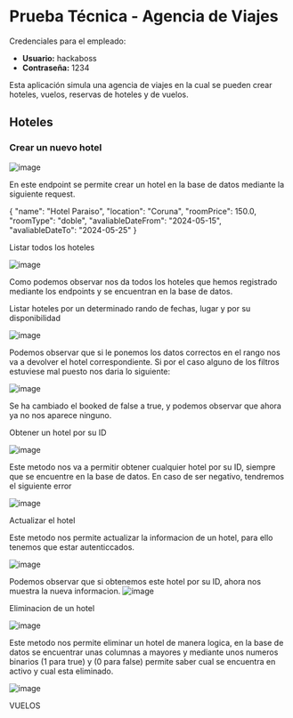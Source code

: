 # Prueba Técnica - Agencia de Viajes

Credenciales para el empleado:
- **Usuario:** hackaboss
- **Contraseña:** 1234

Esta aplicación simula una agencia de viajes en la cual se pueden crear hoteles, vuelos, reservas de hoteles y de vuelos.

## Hoteles

### Crear un nuevo hotel

![image](https://github.com/dmillanlpez/MillanDiego_pruebatec4/assets/97486464/a54180d1-3d95-4e24-8f9c-777cec2c397a)

En este endpoint se permite crear un hotel en la base de datos mediante la siguiente request.

{
    "name": "Hotel Paraiso",
    "location": "Coruna",
    "roomPrice": 150.0,
    "roomType": "doble",
    "avaliableDateFrom": "2024-05-15",
    "avaliableDateTo": "2024-05-25"
}

Listar todos los hoteles 

![image](https://github.com/dmillanlpez/MillanDiego_pruebatec4/assets/97486464/9897d6b3-96bc-4074-bd4b-31e395e2ba7f)

Como podemos observar nos da todos los hoteles que hemos registrado mediante los endpoints y se encuentran en la base de datos.

Listar hoteles por un determinado rando de fechas, lugar y por su disponibilidad

![image](https://github.com/dmillanlpez/MillanDiego_pruebatec4/assets/97486464/6e7094f3-1dc5-41c7-8720-d7e73417c0b5)

Podemos observar que si le ponemos los datos correctos en el rango nos va a devolver el hotel correspondiente. Si por el caso alguno de los filtros estuviese mal puesto nos daria lo siguiente:

![image](https://github.com/dmillanlpez/MillanDiego_pruebatec4/assets/97486464/39c1d6eb-98cb-408e-8810-b6a4941d2d4f)

Se ha cambiado el booked de false a true, y podemos observar que ahora ya no nos aparece ninguno.

Obtener un hotel por su ID

![image](https://github.com/dmillanlpez/MillanDiego_pruebatec4/assets/97486464/77d285eb-59d2-469f-ab95-40f75fb7cec5)

Este metodo nos va a permitir obtener cualquier hotel por su ID, siempre que se encuentre en la base de datos. En caso de ser negativo, tendremos el siguiente error

![image](https://github.com/dmillanlpez/MillanDiego_pruebatec4/assets/97486464/21a6cb72-9ccc-4bea-92a9-c27597b019b9)

Actualizar el hotel

Este metodo nos permite actualizar la informacion de un hotel, para ello tenemos que estar autenticcados.

![image](https://github.com/dmillanlpez/MillanDiego_pruebatec4/assets/97486464/ec1453cf-3a09-4e54-8726-00950c242ff1)

Podemos observar que si obtenemos este hotel por su ID, ahora nos muestra la nueva informacion.
![image](https://github.com/dmillanlpez/MillanDiego_pruebatec4/assets/97486464/07ec7bcb-73ec-43e8-9c0e-cb0b1329cac4)

Eliminacion de un hotel

![image](https://github.com/dmillanlpez/MillanDiego_pruebatec4/assets/97486464/cc90fa6d-4ebe-41f2-96eb-6bd9f5bf71e6)

Este metodo nos permite eliminar un hotel de manera logica, en la base de datos se encuentrar unas columnas a mayores y mediante unos numeros binarios (1 para true) y (0 para false) permite saber cual se encuentra en activo y cual esta eliminado.

![image](https://github.com/dmillanlpez/MillanDiego_pruebatec4/assets/97486464/1ca0adcd-ed59-49d1-a4fc-341da018dc73)

VUELOS 



